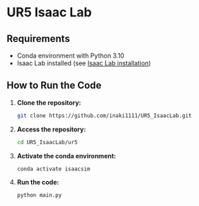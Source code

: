 # UR5 Isaac Lab

## Requirements

- Conda environment with Python 3.10
- Isaac Lab installed (see [Isaac Lab installation](https://isaac-sim.github.io/IsaacLab/main/source/setup/installation/pip_installation.html))

## How to Run the Code

1. **Clone the repository:**
    ```bash
    git clone https://github.com/inaki1111/UR5_IsaacLab.git
    ```

2. **Access the repository:**
    ```bash
    cd UR5_IsaacLab/ur5
    ```

3. **Activate the conda environment:**
    ```bash
    conda activate isaacsim
    ```

4. **Run the code:**
    ```bash
    python main.py
    ```
